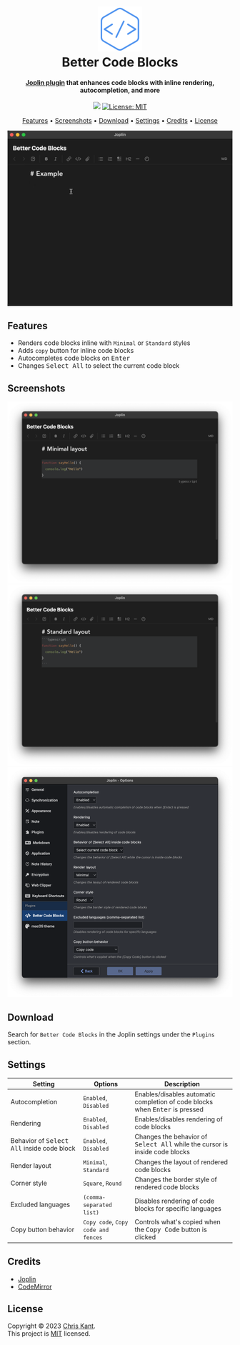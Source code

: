 <h1 align="center">
  <img src="https://raw.githubusercontent.com/ckant/joplin-plugin-better-code-blocks/main/media/logo.svg" alt="logo" width="100">
  <br>
  Better Code Blocks
  <br>
</h1>

<h4 align="center"><a href="https://joplinapp.org" target="_blank">Joplin plugin</a> that enhances code blocks with inline rendering, autocompletion, and more</h4>

<p align="center">
  <a href="https://www.npmjs.com/package/joplin-plugin-better-code-blocks"><img src="https://img.shields.io/npm/v/joplin-plugin-better-code-blocks.svg?color=blue" /></a>
  <a href="https://github.com/ckant/joplin-plugin-better-code-blocks/blob/main/LICENSE">
    <img alt="License: MIT" src="https://img.shields.io/badge/license-MIT-blue.svg" target="_blank" />
  </a>
</p>

<p align="center">
  <a href="#features">Features</a> •
  <a href="#screenshots">Screenshots</a> •
  <a href="#download">Download</a> •
  <a href="#settings">Settings</a> •
  <a href="#credits">Credits</a> •
  <a href="#license">License</a>
</p>

![preview](https://raw.githubusercontent.com/ckant/joplin-plugin-better-code-blocks/main/media/preview.gif)

## Features

- Renders code blocks inline with `Minimal` or `Standard` styles
- Adds `copy` button for inline code blocks
- Autocompletes code blocks on <kbd>Enter</kbd>
- Changes <kbd>Select All</kbd> to select the current code block

## Screenshots

![minimal layout](media/minimal%20layout.png)
![standard layout](media/standard%20layout.png)
![settings](media/settings.png)

## Download

Search for `Better Code Blocks` in the Joplin settings under the `Plugins` section.

## Settings

| Setting                                             | Options                             | Description                                                                           |
|-----------------------------------------------------|-------------------------------------|---------------------------------------------------------------------------------------|
| Autocompletion                                      | `Enabled`, `Disabled`               | Enables/disables automatic completion of code blocks when <kbd>Enter</kbd> is pressed |
| Rendering                                           | `Enabled`, `Disabled`               | Enables/disables rendering of code blocks                                             |
| Behavior of <kbd>Select All</kbd> inside code block | `Enabled`, `Disabled`               | Changes the behavior of <kbd>Select All</kbd> while the cursor is inside code blocks  |
| Render layout                                       | `Minimal`, `Standard`               | Changes the layout of rendered code blocks                                            |
| Corner style                                        | `Square`, `Round`                   | Changes the border style of rendered code blocks                                      |
| Excluded languages                                  | `(comma-separated list)`            | Disables rendering of code blocks for specific languages                              |
| Copy button behavior                                | `Copy code`, `Copy code and fences` | Controls what's copied when the <kbd>Copy Code</kbd> button is clicked                |

## Credits

- [Joplin](https://joplinapp.org)
- [CodeMirror](http://codemirror.net/)

## License

Copyright © 2023 [Chris Kant](https://github.com/ckant).<br />
This project is [MIT](https://github.com/ckant/joplin-plugin-better-code-blocks/blob/main/LICENSE) licensed.
